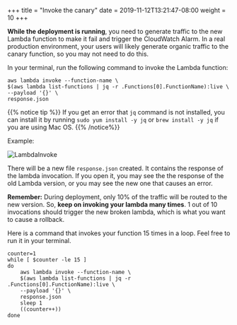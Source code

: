+++
title = "Invoke the canary"
date = 2019-11-12T13:21:47-08:00
weight = 10
+++

**While the deployment is running**, you need to generate traffic to the new Lambda function to make it fail and trigger the CloudWatch Alarm. In a real production environment, your users will likely generate organic traffic to the canary function, so you may not need to do this.

In your terminal, run the following command to invoke the Lambda function:

```
aws lambda invoke --function-name \
$(aws lambda list-functions | jq -r .Functions[0].FunctionName):live \
--payload '{}' \
response.json
```

{{% notice tip %}}
If you get an error that `jq` command is not installed, you can install it by running `sudo yum install -y jq` or `brew install -y jq` if you are using Mac OS.
{{% /notice%}}

Example: 

![LambdaInvoke](/images/screenshot-lambda-invoke.png)

There will be a new file `response.json` created. It contains the response of the lambda invocation. If you open it, you may see the the response of the old Lambda version, or you may see the new one that causes an error. 

**Remember:** During deployment, only 10% of the traffic will be routed to the new version. So, **keep on invoking your lambda many times**. 1 out of 10 invocations should trigger the new broken lambda, which is what you want to cause a rollback.

Here is a command that invokes your function 15 times in a loop. Feel free to run it in your terminal.

```
counter=1
while [ $counter -le 15 ]
do
    aws lambda invoke --function-name \
    $(aws lambda list-functions | jq -r .Functions[0].FunctionName):live \
    --payload '{}' \
    response.json
    sleep 1
    ((counter++))
done
```
